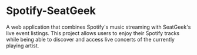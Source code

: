 # Spotify-SeatGeek
A web application that combines Spotify's music streaming with SeatGeek's live event listings. This project allows users to enjoy their Spotify tracks while being able to discover and access live concerts of the currently playing artist. 
